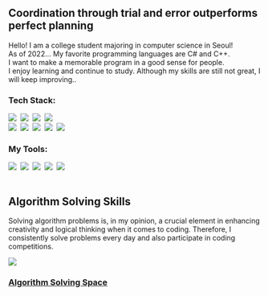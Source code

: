 ## Coordination through trial and error outperforms perfect planning
Hello! I am a college student majoring in computer science in Seoul!</br>
As of 2022... My favorite programming languages are C# and C++.</br>
I want to make a memorable program in a good sense for people.</br>
I enjoy learning and continue to study. Although my skills are still not great, I will keep improving..
### Tech Stack:
<div align="left">
  <img src="https://img.shields.io/badge/C-black.svg?style=for-the-badge&logo=C&logoColor=white" />&nbsp
  <img src="https://img.shields.io/badge/C++-black.svg?style=for-the-badge&logo=Cplusplus&logoColor=white" />&nbsp
  <img src="https://img.shields.io/badge/C%23-black.svg?style=for-the-badge&logo=Csharp&logoColor=white" />&nbsp
  <img src="https://img.shields.io/badge/java-black.svg?style=for-the-badge&logo=OpenJDK&logoColor=white" />&nbsp
</div>

<div align="left">
  <img src="https://img.shields.io/badge/Python-black.svg?style=for-the-badge&logo=python&logoColor=white" />&nbsp
  <img src="https://img.shields.io/badge/MySQL-black?style=for-the-badge&logo=mysql&logoColor=white" />&nbsp
  <img src="https://img.shields.io/badge/JavaScript-black.svg?style=for-the-badge&logo=javascript&logoColor=white" />&nbsp
  <img src="https://img.shields.io/badge/HTML5-black.svg?style=for-the-badge&logo=html5&logoColor=white" />&nbsp
  <img src="https://img.shields.io/badge/css3-black.svg?style=for-the-badge&logo=css3&logoColor=white" />&nbsp
</div>


### My Tools:
<div align="left">
  <img src="https://img.shields.io/badge/vscode-black?style=for-the-badge&logo=visualstudiocode&logoColor=white" />&nbsp
  <img src="https://img.shields.io/badge/vs2022-black.svg?style=for-the-badge&logo=visualstudio&logoColor=white" />&nbsp
  <img src="https://img.shields.io/badge/Eclipse-black.svg?style=for-the-badge&logo=eclipseide&logoColor=white" />&nbsp
  <img src="https://img.shields.io/badge/mysql-black.svg?style=for-the-badge&logo=mysql&logoColor=white" />&nbsp
  <img src="https://img.shields.io/badge/unity-black.svg?style=for-the-badge&logo=unity&logoColor=white" />&nbsp
</div>
</br>

## Algorithm Solving Skills</h3>
Solving algorithm problems is, in my opinion, a crucial element in enhancing creativity and logical thinking when it comes to coding. Therefore, I consistently solve problems every day and also participate in coding competitions.
<div align = "left">
  <img align='center' src="http://mazassumnida.wtf/api/v2/generate_badge?boj=gkakcl74">
</div>

### [Algorithm Solving Space](https://hip-fibre-278.notion.site/2a4598d92f5a475d9dc0b372e2ab5ba8?pvs=4)



<!---
gkakcl74/gkakcl74 is a ✨ special ✨ repository because its `README.md` (this file) appears on your GitHub profile.
You can click the Preview link to take a look at your changes.
--->
